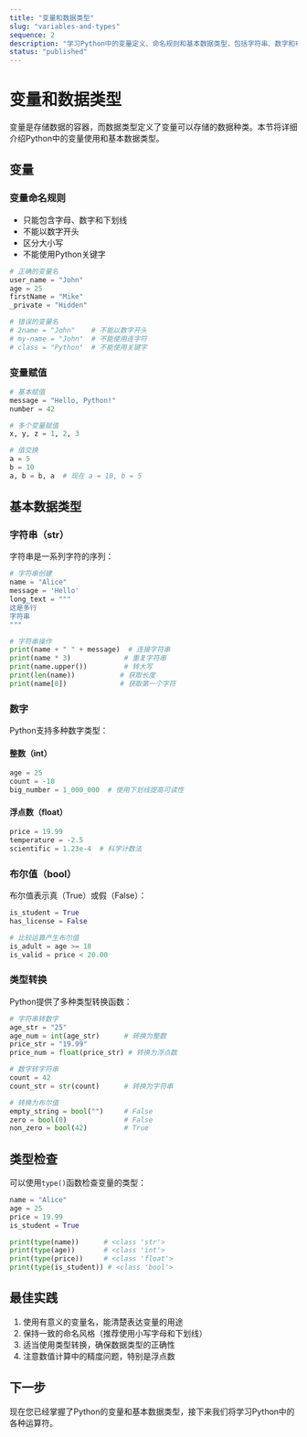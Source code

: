 ```yaml
---
title: "变量和数据类型"
slug: "variables-and-types"
sequence: 2
description: "学习Python中的变量定义、命名规则和基本数据类型，包括字符串、数字和布尔值"
status: "published"
---
```


# 变量和数据类型

变量是存储数据的容器，而数据类型定义了变量可以存储的数据种类。本节将详细介绍Python中的变量使用和基本数据类型。

## 变量

### 变量命名规则
- 只能包含字母、数字和下划线
- 不能以数字开头
- 区分大小写
- 不能使用Python关键字

```python
# 正确的变量名
user_name = "John"
age = 25
firstName = "Mike"
_private = "Hidden"

# 错误的变量名
# 2name = "John"    # 不能以数字开头
# my-name = "John"  # 不能使用连字符
# class = "Python"  # 不能使用关键字
```

### 变量赋值
```python
# 基本赋值
message = "Hello, Python!"
number = 42

# 多个变量赋值
x, y, z = 1, 2, 3

# 值交换
a = 5
b = 10
a, b = b, a  # 现在 a = 10, b = 5
```

## 基本数据类型

### 字符串（str）
字符串是一系列字符的序列：

```python
# 字符串创建
name = "Alice"
message = 'Hello'
long_text = """
这是多行
字符串
"""

# 字符串操作
print(name + " " + message)  # 连接字符串
print(name * 3)             # 重复字符串
print(name.upper())         # 转大写
print(len(name))           # 获取长度
print(name[0])             # 获取第一个字符
```

### 数字
Python支持多种数字类型：

#### 整数（int）
```python
age = 25
count = -10
big_number = 1_000_000  # 使用下划线提高可读性
```

#### 浮点数（float）
```python
price = 19.99
temperature = -2.5
scientific = 1.23e-4  # 科学计数法
```

### 布尔值（bool）
布尔值表示真（True）或假（False）：

```python
is_student = True
has_license = False

# 比较运算产生布尔值
is_adult = age >= 18
is_valid = price < 20.00
```

### 类型转换
Python提供了多种类型转换函数：

```python
# 字符串转数字
age_str = "25"
age_num = int(age_str)      # 转换为整数
price_str = "19.99"
price_num = float(price_str) # 转换为浮点数

# 数字转字符串
count = 42
count_str = str(count)      # 转换为字符串

# 转换为布尔值
empty_string = bool("")     # False
zero = bool(0)              # False
non_zero = bool(42)         # True
```

## 类型检查

可以使用`type()`函数检查变量的类型：

```python
name = "Alice"
age = 25
price = 19.99
is_student = True

print(type(name))      # <class 'str'>
print(type(age))       # <class 'int'>
print(type(price))     # <class 'float'>
print(type(is_student)) # <class 'bool'>
```

## 最佳实践

1. 使用有意义的变量名，能清楚表达变量的用途
2. 保持一致的命名风格（推荐使用小写字母和下划线）
3. 适当使用类型转换，确保数据类型的正确性
4. 注意数值计算中的精度问题，特别是浮点数

## 下一步

现在您已经掌握了Python的变量和基本数据类型，接下来我们将学习Python中的各种运算符。
